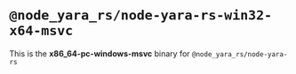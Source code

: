 # `@node_yara_rs/node-yara-rs-win32-x64-msvc`

This is the **x86_64-pc-windows-msvc** binary for `@node_yara_rs/node-yara-rs`

